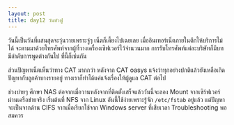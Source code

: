 ```yaml
---
layout: post
title: day12 วันหัวฟู
---
```

วันนี้เป็นวันที่แสนสุดจะวุ่นวายเพราะจู่ๆ เน็ตก็เดี้ยงไปเฉยเลย เมื่ออินเทอร์เน็ตภายในตึกให้บริการไม่ได้ จะตามมาด้วยโทรศัพท์จากผู้ที่วางเครื่องเซิฟเวอร์ไว้จำนวนมาก การรับโทรศัพท์แต่ละบริษัทก็มีบท มีลำดับการพูดต่างกันไป ที่นี้ก็เช่นกัน

ส่วนปัญหาเน็ตเห็นว่าทาง CAT มากกว่า หลังจาก CAT oasys แจ้งว่าทุกอย่างปกติแล้วยังเหลือเกิดปัญหากับลูกค้าบางรายอยู่ ทางเราก็ทำได้แค่แจ้งเรื่องให้ผู้ดูแล CAT ต่อไป

ช่วงบ่ายๆ ศึกษา NAS ต่อจากเมื่อวานหลังจากที่ติดตั้งเสร็จแล้ววันนี้จะลอง Mount จากเซิร์ฟเวอร์ผ่านเครือข่ายจริง เริ่มต้นที่ NFS จาก Linux อันนี้ใช้ง่ายเพราะรู้จัก `/etc/fstab` อยู่แล้ว แต่ปัญหาจะเป็นจากด้าน CIFS จากเมื่อเรียกใช้จาก Windows server ที่เสียเวลา Troubleshooting พอสมควร
